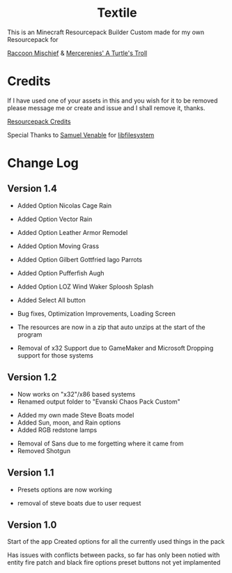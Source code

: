 <h1 align="center"> Textile </h1>

 This is an Minecraft Resourcepack Builder Custom made for my own Resourcepack for
 
 [Raccoon Mischief](https://github.com/EvanSkiStudios/Raccoon-Mischief) &
 [Mercerenies' A Turtle's Troll](https://github.com/Mercerenies/a-turtles-troll)


# Credits
If I have used one of your assets in this and you wish for it to be removed please message me or create and issue and I shall remove it, thanks.

[Resourcepack Credits](https://github.com/EvanSkiStudios/Textile/blob/main/Lists/CREDITS.md)

Special Thanks to [Samuel Venable](https://github.com/time-killer-games) for [libfilesystem](https://github.com/time-killer-games/libfilesystem)

# Change Log
## Version 1.4
* Added Option Nicolas Cage Rain
* Added Option Vector Rain
* Added Option Leather Armor Remodel
* Added Option Moving Grass
* Added Option Gilbert Gottfried Iago Parrots
* Added Option Pufferfish Augh
* Added Option LOZ Wind Waker Sploosh Splash

* Added Select All button

* Bug fixes, Optimization Improvements, Loading Screen

* The resources are now in a zip that auto unzips at the start of the program

* Removal of x32 Support due to GameMaker and Microsoft Dropping support for those systems


## Version 1.2
* Now works on "x32"/x86 based systems
* Renamed output folder to "Evanski Chaos Pack Custom"
+ Added my own made Steve Boats model
+ Added Sun, moon, and Rain options
+ Added RGB redstone lamps
- Removal of Sans due to me forgetting where it came from
- Removed Shotgun

## Version 1.1
+ Presets options are now working
- removal of steve boats due to user request


## Version 1.0
Start of the app
Created options for all the currently used things in the pack

Has issues with conflicts between packs, so far has only been notied with entity fire patch and black fire options
preset buttons not yet implamented